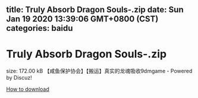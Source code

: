 
title: Truly Absorb Dragon Souls-.zip
date: Sun Jan 19 2020 13:39:06 GMT+0800 (CST)    
categories: baidu
---

# Truly Absorb Dragon Souls-.zip
size: 172.00 kB
 【咸鱼保护协会】【搬运】真实的龙魂吸收9dmgame - Powered by Discuz!
 

[How to download](https://bpcam.bemobtrk.com/go/2ceec3aa-1ca2-46d6-b9ff-aaa5c184517c?jno=159)
